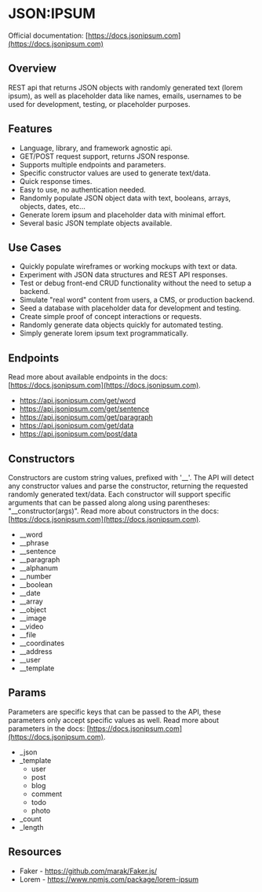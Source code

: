 # JSON:IPSUM
Official documentation: [https://docs.jsonipsum.com](https://docs.jsonipsum.com)

## Overview
REST api that returns JSON objects with randomly generated text (lorem ipsum), as well as placeholder data like names, emails, usernames to be used for development, testing, or placeholder purposes.

## Features
- Language, library, and framework agnostic api.
- GET/POST request support, returns JSON response.
- Supports multiple endpoints and parameters.
- Specific constructor values are used to generate text/data.
- Quick response times.
- Easy to use, no authentication needed.
- Randomly populate JSON object data with text, booleans, arrays, objects, dates, etc...
- Generate lorem ipsum and placeholder data with minimal effort.
- Several basic JSON template objects available.

## Use Cases
- Quickly populate wireframes or working mockups with text or data.
- Experiment with JSON data structures and REST API responses.
- Test or debug front-end CRUD functionality without the need to setup a backend.
- Simulate "real word" content from users, a CMS, or production backend.
- Seed a database with placeholder data for development and testing.
- Create simple proof of concept interactions or requests.
- Randomly generate data objects quickly for automated testing.
- Simply generate lorem ipsum text programmatically.

## Endpoints
Read more about available endpoints in the docs: [https://docs.jsonipsum.com](https://docs.jsonipsum.com).
- https://api.jsonipsum.com/get/word
- https://api.jsonipsum.com/get/sentence
- https://api.jsonipsum.com/get/paragraph
- https://api.jsonipsum.com/get/data
- https://api.jsonipsum.com/post/data


## Constructors
Constructors are custom string values, prefixed with '__'. The API will detect any constructor values and parse the constructor, returning the requested randomly generated text/data. Each constructor will support specific arguments that can be passed along along using parentheses: "__constructor(args)". Read more about constructors in the docs: [https://docs.jsonipsum.com](https://docs.jsonipsum.com).
- __word
- __phrase
- __sentence
- __paragraph
- __alphanum
- __number
- __boolean
- __date
- __array
- __object
- __image
- __video
- __file
- __coordinates
- __address
- __user
- __template

## Params
Parameters are specific keys that can be passed to the API, these parameters only accept specific values as well. Read more about parameters in the docs: [https://docs.jsonipsum.com](https://docs.jsonipsum.com).
- _json
- _template
    - user
    - post
    - blog
    - comment
    - todo
    - photo
- _count
- _length


## Resources
- Faker - https://github.com/marak/Faker.js/
- Lorem - https://www.npmjs.com/package/lorem-ipsum
